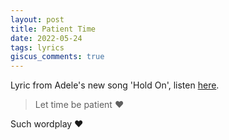 ```yaml
---
layout: post
title: Patient Time
date: 2022-05-24
tags: lyrics
giscus_comments: true
---
```


Lyric from Adele's new song 'Hold On', listen [here](https://youtu.be/j7qZx7Qhpb0).

> Let time be patient ❤️

Such wordplay :heart: